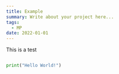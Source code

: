 ```yaml
---
title: Example
summary: Write about your project here...
tags:
  - MP
date: 2022-01-01
---
```


This is a test 

```Python

print("Hello World!")

```